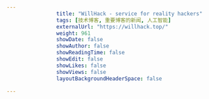 ---
                title: "WillHack - service for reality hackers"
                tags: [技术博客, 重要博客的新闻, 人工智能]
                externalUrl: "https://willhack.top/"
                weight: 961
                showDate: false
                showAuthor: false
                showReadingTime: false
                showEdit: false
                showLikes: false
                showViews: false
                layoutBackgroundHeaderSpace: false
                ---

